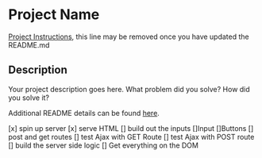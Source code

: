 # Project Name

[Project Instructions](./INSTRUCTIONS.md), this line may be removed once you have updated the README.md

## Description

Your project description goes here. What problem did you solve? How did you solve it?

Additional README details can be found [here](https://github.com/PrimeAcademy/readme-template/blob/master/README.md).

[x] spin up server
[x] serve HTML
[] build out the inputs
    []Input
    []Buttons
[] post and get routes
[] test Ajax with GET Route
[] test Ajax with POST route
[] build the server side logic
[] Get everything on the DOM

